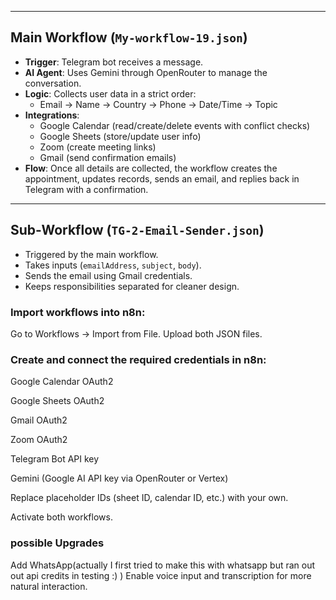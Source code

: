 
---

## Main Workflow (`My-workflow-19.json`)

- **Trigger**: Telegram bot receives a message.  
- **AI Agent**: Uses Gemini through OpenRouter to manage the conversation.  
- **Logic**: Collects user data in a strict order:  
  - Email → Name → Country → Phone → Date/Time → Topic  
- **Integrations**:  
  - Google Calendar (read/create/delete events with conflict checks)  
  - Google Sheets (store/update user info)  
  - Zoom (create meeting links)  
  - Gmail (send confirmation emails)  
- **Flow**: Once all details are collected, the workflow creates the appointment, updates records, sends an email, and replies back in Telegram with a confirmation.  

---

## Sub-Workflow (`TG-2-Email-Sender.json`)

- Triggered by the main workflow.  
- Takes inputs (`emailAddress`, `subject`, `body`).  
- Sends the email using Gmail credentials.  
- Keeps responsibilities separated for cleaner design.  

### Import workflows into n8n:

Go to Workflows → Import from File.
Upload both JSON files.

### Create and connect the required credentials in n8n:

Google Calendar OAuth2

Google Sheets OAuth2

Gmail OAuth2

Zoom OAuth2

Telegram Bot API key

Gemini (Google AI API key via OpenRouter or Vertex)

Replace placeholder IDs (sheet ID, calendar ID, etc.) with your own.

Activate both workflows.


### possible Upgrades

Add WhatsApp(actually I first tried to make this with whatsapp but ran out out api credits in testing :) ) 
Enable voice input and transcription for more natural interaction.
